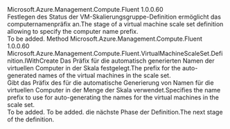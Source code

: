 <Type Name="IWithComputerNamePrefix" FullName="Microsoft.Azure.Management.Compute.Fluent.VirtualMachineScaleSet.Definition.IWithComputerNamePrefix">
  <TypeSignature Language="C#" Value="public interface IWithComputerNamePrefix" />
  <TypeSignature Language="ILAsm" Value=".class public interface auto ansi abstract IWithComputerNamePrefix" />
  <TypeSignature Language="DocId" Value="T:Microsoft.Azure.Management.Compute.Fluent.VirtualMachineScaleSet.Definition.IWithComputerNamePrefix" />
  <TypeSignature Language="VB.NET" Value="Public Interface IWithComputerNamePrefix" />
  <TypeSignature Language="F#" Value="type IWithComputerNamePrefix = interface" />
  <AssemblyInfo>
    <AssemblyName>Microsoft.Azure.Management.Compute.Fluent</AssemblyName>
    <AssemblyVersion>1.0.0.60</AssemblyVersion>
  </AssemblyInfo>
  <Interfaces />
  <Docs>
    <summary>
            <span data-ttu-id="323d9-101">Festlegen des Status der VM-Skalierungsgruppe-Definition ermöglicht das computernamenpräfix an.</span><span class="sxs-lookup"><span data-stu-id="323d9-101">The stage of a virtual machine scale set definition allowing to specify the computer name prefix.</span></span>
            </summary>
    <remarks>To be added.</remarks>
  </Docs>
  <Members>
    <Member MemberName="WithComputerNamePrefix">
      <MemberSignature Language="C#" Value="public Microsoft.Azure.Management.Compute.Fluent.VirtualMachineScaleSet.Definition.IWithCreate WithComputerNamePrefix (string namePrefix);" />
      <MemberSignature Language="ILAsm" Value=".method public hidebysig newslot virtual instance class Microsoft.Azure.Management.Compute.Fluent.VirtualMachineScaleSet.Definition.IWithCreate WithComputerNamePrefix(string namePrefix) cil managed" />
      <MemberSignature Language="DocId" Value="M:Microsoft.Azure.Management.Compute.Fluent.VirtualMachineScaleSet.Definition.IWithComputerNamePrefix.WithComputerNamePrefix(System.String)" />
      <MemberSignature Language="VB.NET" Value="Public Function WithComputerNamePrefix (namePrefix As String) As IWithCreate" />
      <MemberSignature Language="F#" Value="abstract member WithComputerNamePrefix : string -&gt; Microsoft.Azure.Management.Compute.Fluent.VirtualMachineScaleSet.Definition.IWithCreate" Usage="iWithComputerNamePrefix.WithComputerNamePrefix namePrefix" />
      <MemberType>Method</MemberType>
      <AssemblyInfo>
        <AssemblyName>Microsoft.Azure.Management.Compute.Fluent</AssemblyName>
        <AssemblyVersion>1.0.0.60</AssemblyVersion>
      </AssemblyInfo>
      <ReturnValue>
        <ReturnType>Microsoft.Azure.Management.Compute.Fluent.VirtualMachineScaleSet.Definition.IWithCreate</ReturnType>
      </ReturnValue>
      <Parameters>
        <Parameter Name="namePrefix" Type="System.String" />
      </Parameters>
      <Docs>
        <param name="namePrefix"><span data-ttu-id="323d9-102">Das Präfix für die automatisch generierten Namen der virtuellen Computer in der Skala festgelegt.</span><span class="sxs-lookup"><span data-stu-id="323d9-102">The prefix for the auto-generated names of the virtual machines in the scale set.</span></span></param>
        <summary>
            <span data-ttu-id="323d9-103">Gibt das Präfix des für die automatische Generierung von Namen für die virtuellen Computer in der Menge der Skala verwendet.</span><span class="sxs-lookup"><span data-stu-id="323d9-103">Specifies the name prefix to use for auto-generating the names for the virtual machines in the scale set.</span></span>
            </summary>
        <returns>To be added.</returns>
        <remarks>To be added.</remarks>
        <return><span data-ttu-id="323d9-104">die nächste Phase der Definition.</span><span class="sxs-lookup"><span data-stu-id="323d9-104">The next stage of the definition.</span></span></return>
      </Docs>
    </Member>
  </Members>
</Type>